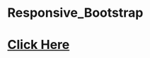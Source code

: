 # Responsive_Bootstrap
<a href="https://shahriarkabir04.github.io/responsive/"><h1>Click Here</h1></a>

